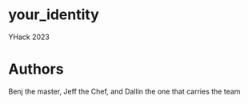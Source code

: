 # your_identity
YHack 2023


# Authors

Benj the master, Jeff the Chef, and Dallin the one that carries the team